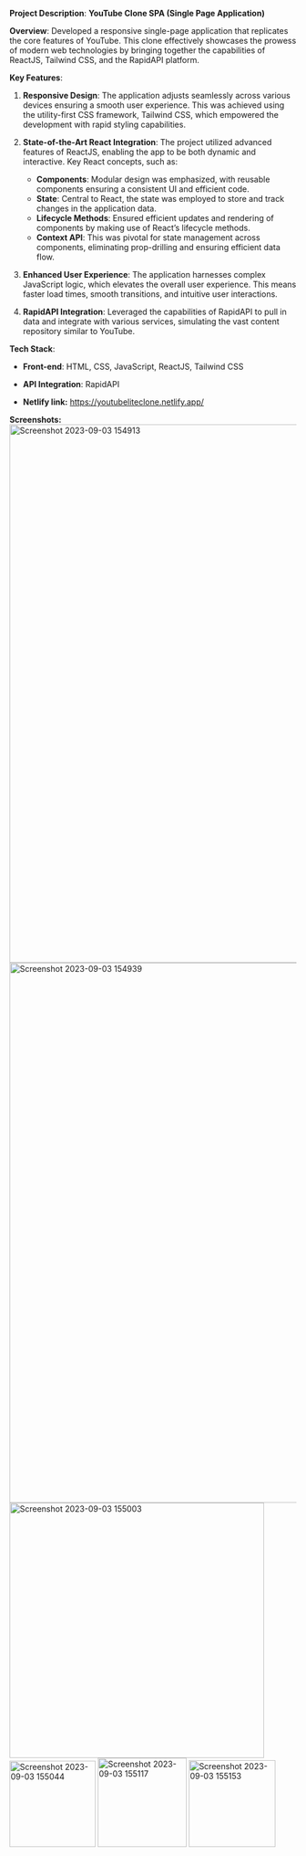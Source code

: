 **Project Description**: **YouTube Clone SPA (Single Page Application)**

**Overview**:
Developed a responsive single-page application that replicates the core features of YouTube. This clone effectively showcases the prowess of modern web technologies by bringing together the capabilities of ReactJS, Tailwind CSS, and the RapidAPI platform.

**Key Features**:

1. **Responsive Design**: The application adjusts seamlessly across various devices ensuring a smooth user experience. This was achieved using the utility-first CSS framework, Tailwind CSS, which empowered the development with rapid styling capabilities.

2. **State-of-the-Art React Integration**: The project utilized advanced features of ReactJS, enabling the app to be both dynamic and interactive. Key React concepts, such as:
    - **Components**: Modular design was emphasized, with reusable components ensuring a consistent UI and efficient code.
    - **State**: Central to React, the state was employed to store and track changes in the application data.
    - **Lifecycle Methods**: Ensured efficient updates and rendering of components by making use of React’s lifecycle methods.
    - **Context API**: This was pivotal for state management across components, eliminating prop-drilling and ensuring efficient data flow.

3. **Enhanced User Experience**: The application harnesses complex JavaScript logic, which elevates the overall user experience. This means faster load times, smooth transitions, and intuitive user interactions.

4. **RapidAPI Integration**: Leveraged the capabilities of RapidAPI to pull in data and integrate with various services, simulating the vast content repository similar to YouTube.

**Tech Stack**:
- **Front-end**: HTML, CSS, JavaScript, ReactJS, Tailwind CSS
- **API Integration**: RapidAPI

- **Netlify link:** https://youtubeliteclone.netlify.app/

**Screenshots:**
<img width="943" alt="Screenshot 2023-09-03 154913" src="https://github.com/Sanskar-keshri/Youtube-Lite/assets/82763697/0b756c66-00f7-4641-8201-0032025b40fa">
<img width="946" alt="Screenshot 2023-09-03 154939" src="https://github.com/Sanskar-keshri/Youtube-Lite/assets/82763697/76650417-0651-426d-8c40-c06e2a64b7e0">
<img width="447" alt="Screenshot 2023-09-03 155003" src="https://github.com/Sanskar-keshri/Youtube-Lite/assets/82763697/c90f0511-6a0c-424b-9db4-57f6163cb494">
<img width="151" alt="Screenshot 2023-09-03 155044" src="https://github.com/Sanskar-keshri/Youtube-Lite/assets/82763697/0eb7e857-e5ac-4f74-aff8-6da1f114ef2d">
<img width="156" alt="Screenshot 2023-09-03 155117" src="https://github.com/Sanskar-keshri/Youtube-Lite/assets/82763697/a692f3d6-267f-4440-89bb-964e2d6c64de">
<img width="152" alt="Screenshot 2023-09-03 155153" src="https://github.com/Sanskar-keshri/Youtube-Lite/assets/82763697/deca0918-e28a-440b-ac0f-e7607f5d153d">












